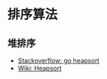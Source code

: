 # 排序算法

## 堆排序

- [Stackoverflow: go heapsort](https://stackoverflow.com/questions/30384899/golang-heap-and-heapsort)
- [Wiki: Heapsort](https://en.wikipedia.org/wiki/Heapsort)
